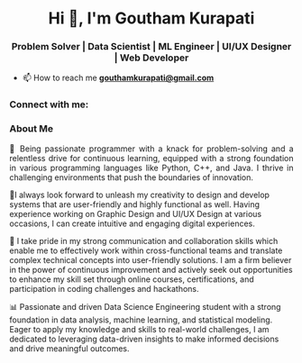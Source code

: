 <h1 align="center">Hi 👋, I'm Goutham Kurapati</h1>
<h3 align="center">Problem Solver | Data Scientist | ML Engineer | UI/UX Designer | Web Developer</h3>

- 📫 How to reach me **gouthamkurapati@gmail.com**

<h3 align="left">Connect with me:</h3>
<p align="left">
</p>

<h3 align="left">About Me</h3>
<p style="text-align: justify">
🚀 Being passionate programmer with a knack for problem-solving and a relentless drive for continuous learning, equipped with a strong foundation in various programming languages like Python, C++, and Java. I thrive in challenging environments that push the boundaries of innovation. 

🌟I always look forward to unleash my creativity to design and develop systems that are user-friendly and highly functional as well. Having experience working on Graphic Design and UI/UX Design at various occasions, I can create intuitive and engaging digital experiences.

🤝 I take pride in my strong communication and collaboration skills which enable me to effectively work within cross-functional teams and translate complex technical concepts into user-friendly solutions. I am a firm believer in the power of continuous improvement and actively seek out opportunities to enhance my skill set through online courses, certifications, and participation in coding challenges and hackathons.

📊 Passionate and driven Data Science Engineering student with a strong foundation in data analysis, machine learning, and statistical modeling. Eager to apply my knowledge and skills to real-world challenges, I am dedicated to leveraging data-driven insights to make informed decisions and drive meaningful outcomes.
</p>
